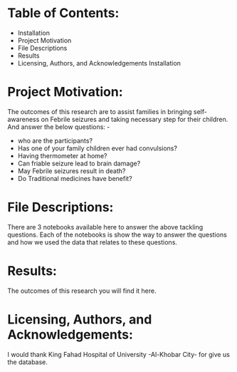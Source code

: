 # Table of Contents:
* Installation
* Project Motivation
* File Descriptions
* Results
* Licensing, Authors, and Acknowledgements
Installation

# Project Motivation:
The outcomes of this research are to assist families in bringing self-awareness on Febrile seizures and taking necessary step for their children. And answer the below questions: -
* who are the participants?
*	Has one of your family children ever had convulsions?
*	Having thermometer at home?
*	Can friable seizure lead to brain damage?
*	May Febrile seizures result in death?
*	Do Traditional medicines have benefit?

# File Descriptions:
There are 3 notebooks available here to answer the above tackling questions. 
Each of the notebooks is show the way to answer the questions and how we used the data that relates to these questions.
# Results:
The outcomes of this research you will find it here.

# Licensing, Authors, and Acknowledgements:
I would thank King Fahad Hospital of University -Al-Khobar City-  for give us the database.
